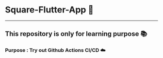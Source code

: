 # Square-Flutter-App 🍎
---
## This repository is only for learning purpose 📚
### Purpose : Try out Github Actions CI/CD ☁️


